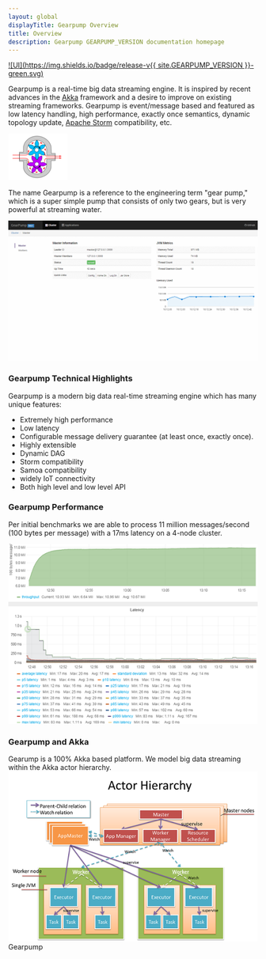 ```yaml
---
layout: global
displayTitle: Gearpump Overview
title: Overview 
description: Gearpump GEARPUMP_VERSION documentation homepage
---
```

[![UI](https://img.shields.io/badge/release-v{{ site.GEARPUMP_VERSION }}-green.svg)](http://www.gearpump.io/download.html)

Gearpump is a real-time big data streaming engine.
It is inspired by recent advances in the [Akka](http://akka.io/) framework and a desire to improve on existing streaming frameworks.
Gearpump is event/message based and featured as low latency handling, high performance, exactly once semantics,
dynamic topology update, [Apache Storm](https://storm.apache.org/) compatibility, etc.

![logo](img/logo2.png)

The	name	Gearpump	is	a	reference to	the	engineering term "gear	pump,"	which	is	a	super simple
pump	that	consists of	only	two	gears,	but	is	very	powerful at	streaming water.

![UI](/img/dashboard.gif)

### Gearpump Technical Highlights
Gearpump is a modern big data real-time streaming engine which has many unique features:

* Extremely high performance
* Low latency
* Configurable message delivery guarantee (at least once, exactly once).
* Highly extensible
* Dynamic DAG
* Storm compatibility
* Samoa compatibility
* widely IoT connectivity
* Both high level and low level API


### Gearpump Performance
Per initial benchmarks we are able to process 11 million messages/second (100 bytes per message) with a 17ms latency on a 4-node cluster.

![bashboard](img/dashboard.png)

### Gearpump and Akka
Gearump is a 100% Akka based platform. We model big data streaming within the Akka actor hierarchy.
![arctor hierarchy](img/actor_hierarchy.png)
Gearpump
